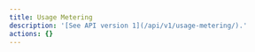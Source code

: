 ```yaml
---
title: Usage Metering
description: '[See API version 1](/api/v1/usage-metering/).'
actions: {}
---
```

